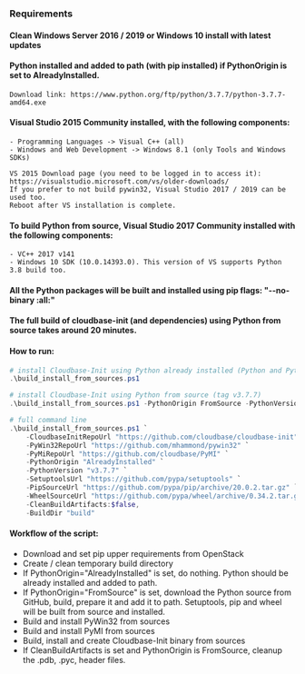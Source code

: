 ### Requirements ###

#### Clean Windows Server 2016 / 2019 or Windows 10 install with latest updates

#### Python installed and added to path (with pip installed) if PythonOrigin is set to AlreadyInstalled.
    Download link: https://www.python.org/ftp/python/3.7.7/python-3.7.7-amd64.exe

#### Visual Studio 2015 Community installed, with the following components:
    - Programming Languages -> Visual C++ (all)
    - Windows and Web Development -> Windows 8.1 (only Tools and Windows SDKs)

    VS 2015 Download page (you need to be logged in to access it): https://visualstudio.microsoft.com/vs/older-downloads/
    If you prefer to not build pywin32, Visual Studio 2017 / 2019 can be used too.
    Reboot after VS installation is complete.

#### To build Python from source, Visual Studio 2017 Community installed with the following components:
    - VC++ 2017 v141
    - Windows 10 SDK (10.0.14393.0). This version of VS supports Python 3.8 build too.

#### All the Python packages will be built and installed using pip flags: "--no-binary :all:"

#### The full build of cloudbase-init (and dependencies) using Python from source takes around 20 minutes.

#### How to run:


```powershell
# install Cloudbase-Init using Python already installed (Python and Python scripts folders should be added to path).
.\build_install_from_sources.ps1

# install Cloudbase-Init using Python from source (tag v3.7.7)
.\build_install_from_sources.ps1 -PythonOrigin FromSource -PythonVersion "v3.7.7"

# full command line
.\build_install_from_sources.ps1 `
    -CloudbaseInitRepoUrl "https://github.com/cloudbase/cloudbase-init" `
    -PyWin32RepoUrl "https://github.com/mhammond/pywin32" `
    -PyMiRepoUrl "https://github.com/cloudbase/PyMI" `
    -PythonOrigin "AlreadyInstalled" `
    -PythonVersion "v3.7.7" `
    -SetuptoolsUrl "https://github.com/pypa/setuptools" `
    -PipSourceUrl "https://github.com/pypa/pip/archive/20.0.2.tar.gz" `
    -WheelSourceUrl "https://github.com/pypa/wheel/archive/0.34.2.tar.gz" `,
    -CleanBuildArtifacts:$false,
    -BuildDir "build"
```


#### Workflow of the script:
   - Download and set pip upper requirements from OpenStack
   - Create / clean temporary build directory
   - If PythonOrigin="AlreadyInstalled" is set, do nothing. Python should be already installed and added to path.
   - If PythonOrigin="FromSource" is set, download the Python source from GitHub, build, prepare it and add it to path. Setuptools, pip and wheel will be built from source and installed.
   - Build and install PyWin32 from sources
   - Build and install PyMI from sources
   - Build, install and create Cloudbase-Init binary from sources
   - If CleanBuildArtifacts is set and PythonOrigin is FromSource, cleanup the .pdb, .pyc, header files.
